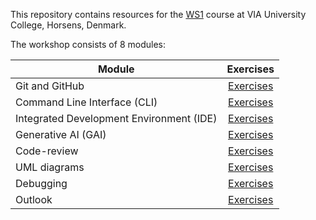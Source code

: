 This repository contains resources for the [WS1](https://en.via.dk/link-tba) course at VIA University College, Horsens, Denmark.

The workshop consists of 8 modules:

| Module                                |          Exercises          |
| ---------------------------------------- |  :------------------------: |
| Git and GitHub                           | [Exercises](Introduction%20to%20Git%20and%20GitHub/README.md) |
| Command Line Interface (CLI)             | [Exercises](Command%20Line%20Interface%20(CLI)/README.md) |
| Integrated Development Environment (IDE) | [Exercises](Integrated%20Developer%20Environment%20(IDE)/README.md) |
| Generative AI (GAI)                      | [Exercises](Generative%20AI%20(GAI)/README.md) |
| Code-review                              | [Exercises](Code-review/README.md) |
| UML diagrams                             | [Exercises](UML%20diagrams/README.md) |
| Debugging                                | [Exercises](Debugging/README.md) |
| Outlook                                  | [Exercises](Outlook/README.md) |